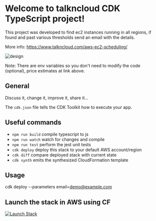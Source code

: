 # Welcome to talkncloud CDK TypeScript project!

This project was developed to find ec2 instances running in all regions, if found and past various thresholds send an email with the details.

More info: https://www.talkncloud.com/aws-ec2-scheduling/

![design](https://www.talkncloud.com/content/images/2020/11/design.png)

Note: There are env variables so you don't need to modify the code (optional), price estimates at link above.

## General
Discuss it, change it, improve it, share it...

The `cdk.json` file tells the CDK Toolkit how to execute your app.

## Useful commands

 * `npm run build`   compile typescript to js
 * `npm run watch`   watch for changes and compile
 * `npm run test`    perform the jest unit tests
 * `cdk deploy`      deploy this stack to your default AWS account/region
 * `cdk diff`        compare deployed stack with current state
 * `cdk synth`       emits the synthesized CloudFormation template

## Usage
cdk deploy --parameters email=demo@example.com

## Launch the stack in AWS using CF
[![Launch Stack](https://cdn.rawgit.com/buildkite/cloudformation-launch-stack-button-svg/master/launch-stack.svg)](https://console.aws.amazon.com/cloudformation/home?#/stacks/new?stackName=tnc-ec2runner&templateURL=https://talkncloud-stax.s3-ap-southeast-2.amazonaws.com/tnc-global-notification-stack.template.json)